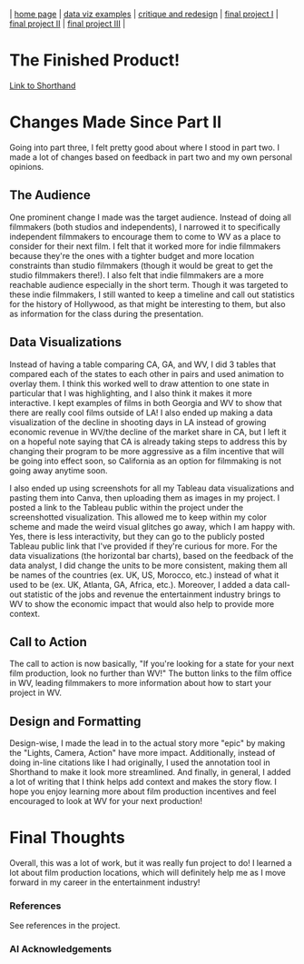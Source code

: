 | [home page](https://cflanery-data.github.io/caraf_portfolio/) | [data viz examples](dataviz-examples) | [critique and redesign](makeover-monday.md) | [final project I](final-project-part-one) | [final project II](final-project-part-two) | [final project III](final-project-part-three) |

# The Finished Product!
[Link to Shorthand](https://carnegiemellon.shorthandstories.com/hollywood-is-everywhere/index.html)

# Changes Made Since Part II
Going into part three, I felt pretty good about where I stood in part two. I made a lot of changes based on feedback in part two and my own personal opinions. 

## The Audience
One prominent change I made was the target audience. Instead of doing all filmmakers (both studios and independents), I narrowed it to specifically independent filmmakers to encourage them to come to WV as a place to consider for their next film. I felt that it worked more for indie filmmakers because they're the ones with a tighter budget and more location constraints than studio filmmakers (though it would be great to get the studio filmmakers there!). I also felt that indie filmmakers are a more reachable audience especially in the short term. Though it was targeted to these indie filmmakers, I still wanted to keep a timeline and call out statistics for the history of Hollywood, as that might be interesting to them, but also as information for the class during the presentation. 

## Data Visualizations 
Instead of having a table comparing CA, GA, and WV, I did 3 tables that compared each of the states to each other in pairs and used animation to overlay them. I think this worked well to draw attention to one state in particular that I was highlighting, and I also think it makes it more interactive. I kept examples of films in both Georgia and WV to show that there are really cool films outside of LA! I also ended up making a data visualization of the decline in shooting days in LA instead of growing economic revenue in WV/the decline of the market share in CA, but I left it on a hopeful note saying that CA is already taking steps to address this by changing their program to be more aggressive as a film incentive that will be going into effect soon, so California as an option for filmmaking is not going away anytime soon. 

I also ended up using screenshots for all my Tableau data visualizations and pasting them into Canva, then uploading them as images in my project. I posted a link to the Tableau public within the project under the screenshotted visualization. This allowed me to keep within my color scheme and made the weird visual glitches go away, which I am happy with. Yes, there is less interactivity, but they can go to the publicly posted Tableau public link that I've provided if they're curious for more. For the data visualizations (the horizontal bar charts), based on the feedback of the data analyst, I did change the units to be more consistent, making them all be names of the countries (ex. UK, US, Morocco, etc.) instead of what it used to be (ex. UK, Atlanta, GA, Africa, etc.). Moreover, I added a data call-out statistic of the jobs and revenue the entertainment industry brings to WV to show the economic impact that would also help to provide more context. 

## Call to Action
The call to action is now basically, "If you're looking for a state for your next film production, look no further than WV!" The button links to the film office in WV, leading filmmakers to more information about how to start your project in WV. 

## Design and Formatting
Design-wise, I made the lead in to the actual story more "epic" by making the "Lights, Camera, Action" have more impact. Additionally, instead of doing in-line citations like I had originally, I used the annotation tool in Shorthand to make it look more streamlined. And finally, in general, I added a lot of writing that I think helps add context and makes the story flow. I hope you enjoy learning more about film production incentives and feel encouraged to look at WV for your next production!

# Final Thoughts
Overall, this was a lot of work, but it was really fun project to do! I learned a lot about film production locations, which will definitely help me as I move forward in my career in the entertainment industry!

### References
See references in the project.

### AI Acknowledgements

